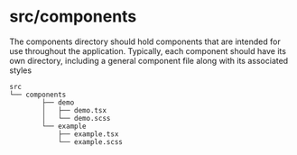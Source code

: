 # src/components

The components directory should hold components that are intended for use throughout the application. Typically, each component should have its own directory, including a general component file along with its associated styles

```
src
└── components
        ├── demo
        │   ├── demo.tsx
        │   └── demo.scss
        └── example
            ├── example.tsx
            └── example.scss
```
